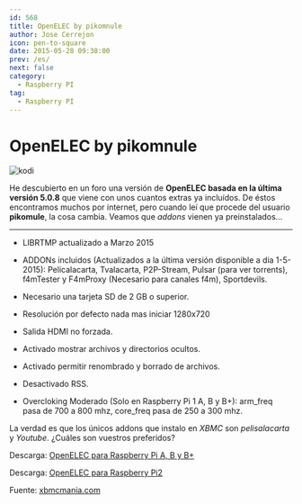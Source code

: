 ```yaml
---
id: 568
title: OpenELEC by pikomnule
author: Jose Cerrejon
icon: pen-to-square
date: 2015-05-28 09:38:00
prev: /es/
next: false
category:
  - Raspberry PI
tag:
  - Raspberry PI
---
```


# OpenELEC by pikomnule

![kodi](/images/kodi.png)

He descubierto en un foro una versión de **OpenELEC basada en la última versión 5.0.8** que viene con unos cuantos extras ya incluídos. De éstos encontramos muchos por internet, pero cuando leí que procede del usuario **pikomule**, la cosa cambia. Veamos que *addons* vienen ya preinstalados...

- - -
* LIBRTMP actualizado a Marzo 2015

* ADDONs incluidos (Actualizados a la última versión disponible a dia 1-5-2015): Pelicalacarta, Tvalacarta, P2P-Stream, Pulsar (para ver torrents), f4mTester y F4mProxy (Necesario para canales f4m), Sportdevils.

* Necesario una tarjeta SD de 2 GB o superior.

* Resolución por defecto nada mas iniciar 1280x720

* Salida HDMI no forzada.

* Activado mostrar archivos y directorios ocultos.

* Activado permitir renombrado y borrado de archivos.

* Desactivado RSS.

* Overcloking Moderado (Solo en Raspberry Pi 1 A, B y B+): arm_freq pasa de 700 a 800 mhz, core_freq pasa de 250 a 300 mhz.

La verdad es que los únicos addons que instalo en *XBMC* son *pelisalacarta* y *Youtube*. ¿Cuáles son vuestros preferidos?

Descarga: [OpenELEC para Raspberry Pi A, B y B+](http://www.mediafire.com/download/4ig1tc78hdt1ict/OpenELEC-RPi.arm-5.0.8_By_PK.rar)

Descarga: [OpenELEC para Raspberry Pi2](http://www.mediafire.com/download/h8b686l0d6f3g5g/OpenELEC-RPi2.arm-5.0.8_By_PK.rar)

Fuente: [xbmcmania.com](http://www.xbmcmania.com/index.php?PHPSESSID=1e5d9b9ef4f62df7cf2cc182258e037c&topic=3812.0)